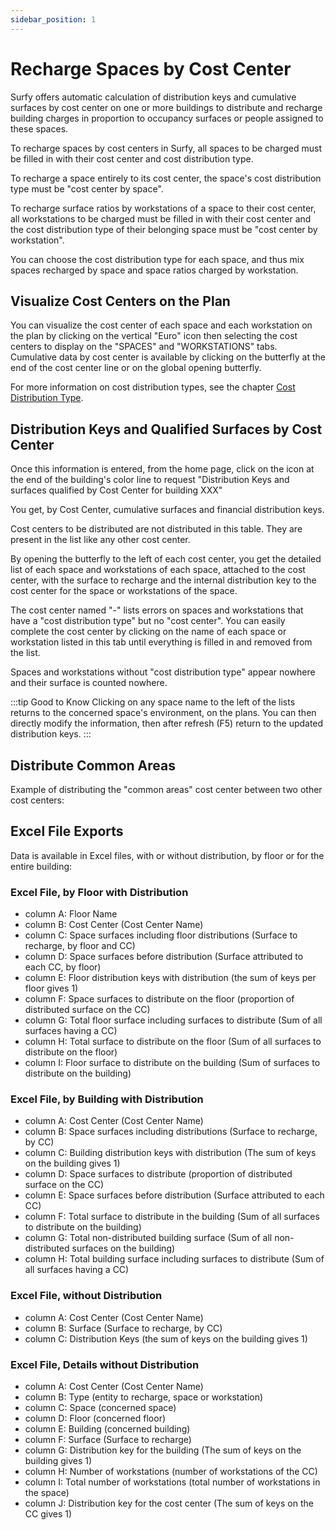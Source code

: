 ```yaml
---
sidebar_position: 1
---
```


# Recharge Spaces by Cost Center

Surfy offers automatic calculation of distribution keys and cumulative surfaces by cost center on one or more buildings to distribute and recharge building charges in proportion to occupancy surfaces or people assigned to these spaces.


To recharge spaces by cost centers in Surfy, all spaces to be charged must be filled in with their cost center and cost distribution type.

To recharge a space entirely to its cost center, the space's cost distribution type must be "cost center by space".

To recharge surface ratios by workstations of a space to their cost center, all workstations to be charged must be filled in with their cost center and the cost distribution type of their belonging space must be "cost center by workstation".


You can choose the cost distribution type for each space, and thus mix spaces recharged by space and space ratios charged by workstation.

## Visualize Cost Centers on the Plan

You can visualize the cost center of each space and each workstation on the plan by clicking on the vertical "Euro" icon then selecting the cost centers to display on the "SPACES" and "WORKSTATIONS" tabs.
Cumulative data by cost center is available by clicking on the butterfly at the end of the cost center line or on the global opening butterfly.


For more information on cost distribution types, see the chapter [Cost Distribution Type](/en/docs/tutorials/costcenter/create.md#cost-distribution-type).


## Distribution Keys and Qualified Surfaces by Cost Center

Once this information is entered, from the home page, click on the icon at the end of the building's color line to request "Distribution Keys and surfaces qualified by Cost Center for building XXX"

You get, by Cost Center, cumulative surfaces and financial distribution keys. 

Cost centers to be distributed are not distributed in this table. They are present in the list like any other cost center. 

By opening the butterfly to the left of each cost center, you get the detailed list of each space and workstations of each space, attached to the cost center, with the surface to recharge and the internal distribution key to the cost center for the space or workstations of the space. 

The cost center named "-" lists errors on spaces and workstations that have a "cost distribution type" but no "cost center". You can easily complete the cost center by clicking on the name of each space or workstation listed in this tab until everything is filled in and removed from the list. 

Spaces and workstations without "cost distribution type" appear nowhere and their surface is counted nowhere. 

:::tip Good to Know
Clicking on any space name to the left of the lists returns to the concerned space's environment, on the plans. You can then directly modify the information, then after refresh (F5) return to the updated distribution keys.
:::


## Distribute Common Areas

Example of distributing the "common areas" cost center between two other cost centers:

<Youtube code="hc4hrITcg4o"/>


## Excel File Exports 

Data is available in Excel files, with or without distribution, by floor or for the entire building:



### Excel File, by Floor with Distribution

-   column A: Floor Name  
-   column B: Cost Center (Cost Center Name)
-   column C: Space surfaces including floor distributions (Surface to recharge, by floor and CC)
-   column D: Space surfaces before distribution (Surface attributed to each CC, by floor)
-   column E: Floor distribution keys with distribution (the sum of keys per floor gives 1)
-   column F: Space surfaces to distribute on the floor (proportion of distributed surface on the CC)
-   column G: Total floor surface including surfaces to distribute (Sum of all surfaces having a CC)
-   column H: Total surface to distribute on the floor (Sum of all surfaces to distribute on the floor)
-   column I: Floor surface to distribute on the building (Sum of surfaces to distribute on the building)


 ### Excel File, by Building with Distribution

-   column A: Cost Center (Cost Center Name) 
-   column B: Space surfaces including distributions (Surface to recharge, by CC) 
-   column C: Building distribution keys with distribution (The sum of keys on the building gives 1) 
-   column D: Space surfaces to distribute (proportion of distributed surface on the CC) 
-   column E: Space surfaces before distribution (Surface attributed to each CC) 
-   column F: Total surface to distribute in the building (Sum of all surfaces to distribute on the building) 
-   column G: Total non-distributed building surface (Sum of all non-distributed surfaces on the building) 
-   column H: Total building surface including surfaces to distribute (Sum of all surfaces having a CC) 


### Excel File, without Distribution

-   column A: Cost Center (Cost Center Name) 
-   column B: Surface (Surface to recharge, by CC) 
-   column C: Distribution Keys (the sum of keys on the building gives 1) 


### Excel File, Details without Distribution

-   column A: Cost Center (Cost Center Name) 
-   column B: Type (entity to recharge, space or workstation) 
-   column C: Space (concerned space) 
-   column D: Floor (concerned floor) 
-   column E: Building (concerned building) 
-   column F: Surface (Surface to recharge) 
-   column G: Distribution key for the building (The sum of keys on the building gives 1) 
-   column H: Number of workstations (number of workstations of the CC) 
-   column I: Total number of workstations (total number of workstations in the space) 
-   column J: Distribution key for the cost center (The sum of keys on the CC gives 1) 